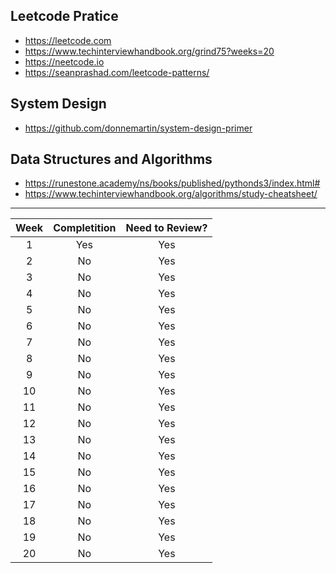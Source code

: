 ## Leetcode Pratice
- https://leetcode.com
- https://www.techinterviewhandbook.org/grind75?weeks=20
- https://neetcode.io
- https://seanprashad.com/leetcode-patterns/

## System Design
- https://github.com/donnemartin/system-design-primer

## Data Structures and Algorithms
- https://runestone.academy/ns/books/published/pythonds3/index.html#
- https://www.techinterviewhandbook.org/algorithms/study-cheatsheet/

---

| Week   | Completition | Need to Review?  |
| :----: |    :----:    |     :----:       |
| 1      |      Yes      |   Yes            |
| 2      |      No      |   Yes            |
| 3      |      No      |   Yes            |
| 4      |      No      |   Yes            |
| 5      |      No      |   Yes            |
| 6      |      No      |   Yes            |
| 7      |      No      |   Yes            |
| 8      |      No      |   Yes            |
| 9      |      No      |   Yes            |
| 10     |      No      |   Yes            |
| 11     |      No      |   Yes            |
| 12     |      No      |   Yes            |
| 13     |      No      |   Yes            |
| 14     |      No      |   Yes            |
| 15     |      No      |   Yes            |
| 16     |      No      |   Yes            |
| 17     |      No      |   Yes            |
| 18     |      No      |   Yes            |
| 19     |      No      |   Yes            |
| 20     |      No      |   Yes            |
